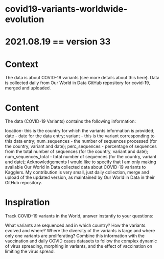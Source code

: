 # covid19-variants-worldwide-evolution

# 2021.08.19 == version 33


# Context
The data is about COVID-19 variants (see more details about this here).
Data is collected daily from Our World in Data GitHub repository for covid-19, merged and uploaded.

# Content
The data (COVID-19 Variants) contains the following information:

location- this is the country for which the variants information is provided;
date - date for the data entry;
variant - this is the variant corresponding to this data entry;
num_sequences - the number of sequences processed (for the country, variant and date);
perc_sequences - percentage of sequences from the total number of sequences (for the country, variant and date);
num_sequences_total - total number of sequences (for the country, variant and date);
Acknowledgements
I would like to specify that I am only making available Our World in Data collected data about COVID-19 variants to Kagglers. My contribution is very small, just daily collection, merge and upload of the updated version, as maintained by Our World in Data in their GitHub repository.

# Inspiration
Track COVID-19 variants in the World, answer instantly to your questions:

What variants are sequenced and in which country?
How the variants evolved and where?
Where the diversity of the variants is large and where only one variants are proliferating?
Combine this information with the vaccination and daily COVID cases datasets to follow the complex dynamic of virus spreading, morphing in variants, and the effect of vaccination on limiting the virus spread.

